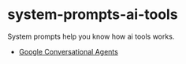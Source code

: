 # system-prompts-ai-tools
System prompts help you know how ai tools works.

- [Google Conversational Agents](google-conversational-agents.md)
